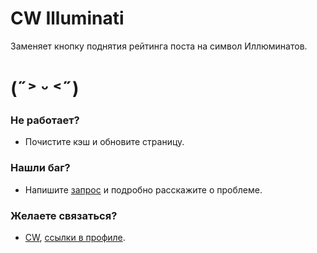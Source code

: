 # CW Illuminati
Заменяет кнопку поднятия рейтинга поста на символ Иллюминатов.

# (˶˃ ᵕ ˂˶)
### Не работает?
- Почистите кэш и обновите страницу.
### Нашли баг?
- Напишите [запрос](https://github.com/reni4ka/cw-illuminati/issues) и подробно расскажите о проблеме.
### Желаете связаться?
- [CW](https://catwar.net/cat597671), [ссылки в профиле](https://github.com/DeadPhos).
